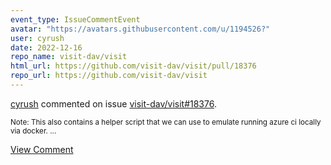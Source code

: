 ```yaml
---
event_type: IssueCommentEvent
avatar: "https://avatars.githubusercontent.com/u/1194526?"
user: cyrush
date: 2022-12-16
repo_name: visit-dav/visit
html_url: https://github.com/visit-dav/visit/pull/18376
repo_url: https://github.com/visit-dav/visit
---
```


<a href='https://github.com/cyrush' target='_blank'>cyrush</a> commented on issue <a href='https://github.com/visit-dav/visit/pull/18376' target='_blank'>visit-dav/visit#18376</a>.

<small>Note: This also contains a helper script that we can use to emulate running azure ci locally via docker. ...</small>

<a href='https://github.com/visit-dav/visit/pull/18376' target='_blank'>View Comment</a>
